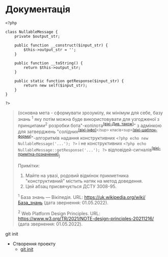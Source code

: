 # Документація
```
<?php

class NullableMessage {
    private $output_str;

    public function __construct($input_str) {
        $this->output_str = '';
    }

    public function __toString() {
        return $this->output_str;
    }

    public static function getResponse($input_str) {
        return new self($input_str);
    }
}

?>
```
> (основна мета - сформувати зрозумілу, як мінімум для себе, базу знань <sup>1</sup> яку потім можна буде використовувати для узгодженої з принципами<sup>2</sup> розробки бота"-копілота<sup>[\[вікі-Див. також\]](https://uk.wikipedia.org/wiki/GitHub_Copilot)</sup>" з адмінкою для затверджень "солідних<sup>[\[вікі-інфо\]](https://uk.wikipedia.org/wiki/SOLID_(%D0%BE%D0%B1%27%D1%94%D0%BA%D1%82%D0%BD%D0%BE-%D0%BE%D1%80%D1%96%D1%94%D0%BD%D1%82%D0%BE%D0%B2%D0%B0%D0%BD%D0%B5_%D0%BF%D1%80%D0%BE%D0%B3%D1%80%D0%B0%D0%BC%D1%83%D0%B2%D0%B0%D0%BD%D0%BD%D1%8F))</sup> класів<sup>[\[вікі-шаблон-форма\]](https://uk.wikipedia.org/wiki/%D0%9A%D0%BB%D0%B0%D1%81_(%D0%BF%D1%80%D0%BE%D0%B3%D1%80%D0%B0%D0%BC%D1%83%D0%B2%D0%B0%D0%BD%D0%BD%D1%8F))</sup>"-алгоритмів надання конструктивних ```<?php echo new NullableMessage('...'); ?>``` і не конструктивних ```<?php echo NullableMessage::getResponse('...'); ?>``` відповідей-сигналів<sup>[\[вікі-примітка-позначення\]](https://uk.wikipedia.org/wiki/%D0%9C%D0%BE%D0%B2%D0%B0)</sup>)
> 
> Примітки: 
> 1. Майте на увазі, родовий відмінок прикметника "конструктивний" містить натяк на метод доведення.
> 2. Цей абзац присвячується ДСТУ 3008-95.
> 
> <sup>1</sup> База знань — Вікіпедія. URL: https://uk.wikipedia.org/wiki/База_знань (дата звернення: 01.05.2022).
> 
> <sup>2</sup> Web Platform Design Principles. URL: https://www.w3.org/TR/2021/NOTE-design-principles-20211216/ (дата звернення: 01.05.2022).

git init
* Створення проекту
  * [git init](manual/DESC-GIT-INIT.md)
